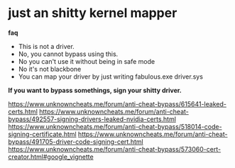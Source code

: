 # just an shitty kernel mapper

**faq**
- This is not a driver.
- No, you cannot bypass using this.
- No you can't use it without being in safe mode
- No it's not blackbone
- You can map your driver by just writing fabulous.exe driver.sys

**If you want to bypass somethings, sign your shitty driver.**

https://www.unknowncheats.me/forum/anti-cheat-bypass/615641-leaked-certs.html
https://www.unknowncheats.me/forum/anti-cheat-bypass/492557-signing-drivers-leaked-nvidia-certs.html
https://www.unknowncheats.me/forum/anti-cheat-bypass/518014-code-signing-certificate.html
https://www.unknowncheats.me/forum/anti-cheat-bypass/491705-driver-code-signing-cert.html
https://www.unknowncheats.me/forum/anti-cheat-bypass/573060-cert-creator.html#google_vignette
